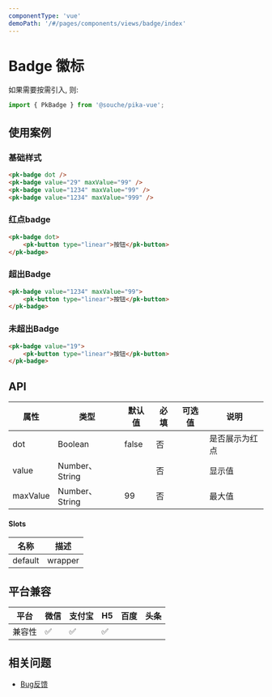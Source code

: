 ```yaml
---
componentType: 'vue'
demoPath: '/#/pages/components/views/badge/index'
---
```


# Badge 徽标

如果需要按需引入, 则:

```js
import { PkBadge } from '@souche/pika-vue';
```

## 使用案例

### 基础样式

```html
<pk-badge dot />
<pk-badge value="29" maxValue="99" />
<pk-badge value="1234" maxValue="99" />
<pk-badge value="1234" maxValue="999" />
```

### 红点badge

```html
<pk-badge dot>
    <pk-button type="linear">按钮</pk-button>
</pk-badge>
```

### 超出Badge

```html
<pk-badge value="1234" maxValue="99">
    <pk-button type="linear">按钮</pk-button>
</pk-badge>
```

### 未超出Badge

```html
<pk-badge value="19">
    <pk-button type="linear">按钮</pk-button>
</pk-badge>
```


## API

| 属性 | 类型 | 默认值 | 必填 | 可选值 | 说明 |
| --- | --- | --- | --- | --- | --- |
| dot | Boolean | false | 否 |  | 是否展示为红点 |
| value | Number、String |  | 否 |  | 显示值 |
| maxValue | Number、String | 99 | 否 |  | 最大值 |


#### Slots

| 名称 | 描述 |
| --- | --- |
| default | wrapper |


## 平台兼容

| 平台   | 微信 | 支付宝 | H5  | 百度 | 头条 |
| ------ | ---- | ------ | --- | ---- | ---- |
| 兼容性 | ✅    | ✅      | ✅   |      |      |

## 相关问题

- [Bug反馈](https://git.souche-inc.com/souhce-Taro/pika-ui/issues/new)
